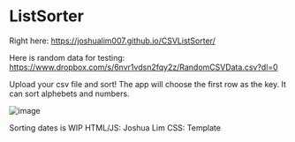 # ListSorter

Right here: https://joshualim007.github.io/CSVListSorter/

Here is random data for testing: https://www.dropbox.com/s/6nvr1vdsn2fqy2z/RandomCSVData.csv?dl=0

Upload your csv file and sort!
The app will choose the first row as the key.
It can sort alphebets and numbers.

![image](https://i.imgur.com/2kB4hVD.png)


Sorting dates is WIP
HTML/JS: Joshua Lim
CSS: Template
